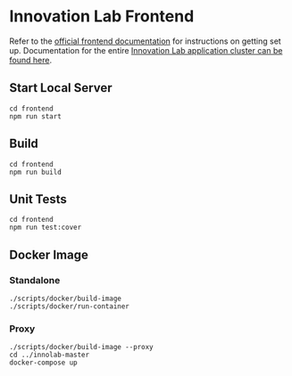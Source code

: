 # Innovation Lab Frontend

Refer to the [official frontend documentation](https://innolab-coverage.makpar-innovation.net/frontend/index.html) for instructions on getting set up. Documentation for the entire [Innovation Lab application cluster can be found here](https://innolab-coverage.makpar-innovation.net).

## Start Local Server

```
cd frontend
npm run start
```

## Build

```
cd frontend
npm run build
```

## Unit Tests

```
cd frontend
npm run test:cover
```

## Docker Image
### Standalone
```
./scripts/docker/build-image
./scripts/docker/run-container
```

### Proxy
```
./scripts/docker/build-image --proxy
cd ../innolab-master
docker-compose up
```
